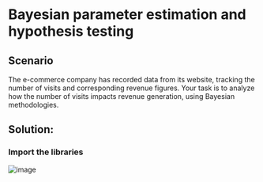 # Bayesian parameter estimation and hypothesis testing

## Scenario
The e-commerce company has recorded data from its website, tracking the number of visits and corresponding revenue figures. Your task is to analyze how the number of visits impacts revenue generation, using Bayesian methodologies.

## Solution:

### Import the libraries
![image](https://github.com/user-attachments/assets/c36ad0b2-363c-4dd4-ac14-80f0084e41b4)
